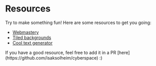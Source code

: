 # Resources

Try to make something fun! Here are some resources to get you going:

- [Webmastery](https://sadgrl.online/webmastery/)
- [Tiled backgrounds](https://sadgrl.online/webmastery/downloads/tiledbgs)
- [Cool text generator](https://cooltext.com/)

<p class="mt-2">If you have a good resource, feel free to add it in a PR [here](https://github.com/isaksolheim/cyberspace) :)</p>
